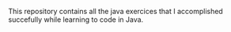 This repository contains all the java exercices that I accomplished succefully while learning to code in Java.
